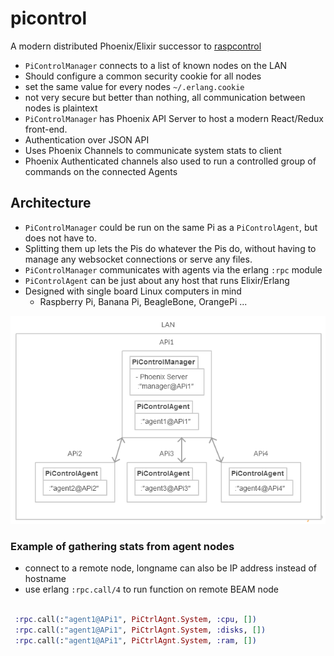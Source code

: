 # picontrol
A modern distributed Phoenix/Elixir successor to [raspcontrol](https://github.com/harmon25/raspcontrol)

- `PiControlManager` connects to a list of known nodes on the LAN
- Should configure a common security cookie for all nodes
 - set the same value for every nodes `~/.erlang.cookie`
 - not very secure but better than nothing, all communication between nodes is plaintext
- `PiControlManager` has Phoenix API Server to host a modern React/Redux front-end.
- Authentication over JSON API
- Uses Phoenix Channels to communicate system stats to client
- Phoenix Authenticated channels also used to run a controlled group of commands on the connected Agents

## Architecture
- `PiControlManager` could be run on the same Pi as a `PiControlAgent`, but does not have to.
 - Splitting them up lets the Pis do whatever the Pis do, without having to manage any websocket connections or serve any files.
- `PiControlManager` communicates with agents via the erlang `:rpc` module
- `PiControlAgent` can be just about any host that runs Elixir/Erlang
- Designed with single board Linux computers in mind
  - Raspberry Pi, Banana Pi, BeagleBone, OrangePi ...

![PiControl](https://raw.githubusercontent.com/harmon25/picontrol/master/PiControl.png)


### Example of gathering stats from agent nodes
- connect to a remote node, longname can also be IP address instead of hostname
- use erlang `:rpc.call/4` to run function on remote BEAM node

```elixir
 
 :rpc.call(:"agent1@APi1", PiCtrlAgnt.System, :cpu, [])
 :rpc.call(:"agent1@APi1", PiCtrlAgnt.System, :disks, [])
 :rpc.call(:"agent1@APi1", PiCtrlAgnt.System, :ram, [])
```
